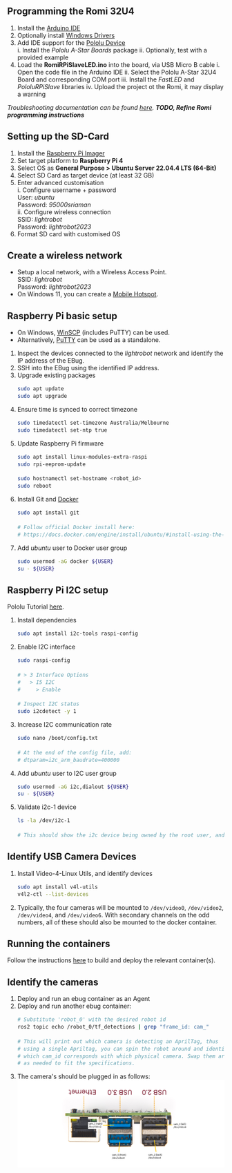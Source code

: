 ## Programming the Romi 32U4
1. Install the [Arduino IDE](https://www.arduino.cc/en/software)
2. Optionally install [Windows Drivers](https://www.pololu.com/docs/0J69/5.1)
3. Add IDE support for the [Pololu Device](https://www.pololu.com/docs/0J69/5.2) <br>
    i. Install the *Pololu A-Star Boards* package
    ii. Optionally, test with a provided example
4. Load the **RomiRPiSlaveLED.ino** into the board, via USB Micro B cable
    i. Open the code file in the Arduino IDE
    ii. Select the Pololu A-Star 32U4 Board and corresponding COM port
    iii. Install the *FastLED* and *PololuRPiSlave* libraries
    iv. Upload the project ot the Romi, it may display a warning

*Troubleshooting documentation can be found [here](https://support.arduino.cc/hc/en-us/articles/360016495679-Fix-port-access-on-Linux).*
***TODO, Refine Romi programming instructions***


## Setting up the SD-Card
1. Install the [Raspberry Pi Imager](https://www.raspberrypi.com/software/)
2. Set target platform to **Raspberry Pi 4**
3. Select OS as **General Purpose > Ubuntu Server 22.04.4 LTS (64-Bit)**
4. Select SD Card as target device (at least 32 GB)
5. Enter advanced customisation <br>
    i. Configure username + password <br>
        User:       *ubuntu* <br>
        Password:   *95000sriaman* <br>
    ii. Configure wireless connection <br>
        SSID:       *lightrobot* <br>
        Password:   *lightrobot2023* <br>
6. Format SD card with customised OS


## Create a wireless network
- Setup a local network, with a Wireless Access Point. <br>
    SSID:       *lightrobot* <br>
    Password:   *lightrobot2023* <br>
- On Windows 11, you can create a [Mobile Hotspot](https://techcommunity.microsoft.com/t5/windows-11/how-to-set-up-a-mobile-hotspot-in-windows-11/m-p/2764785).


## Raspberry Pi basic setup
- On Windows, [WinSCP](https://winscp.net/eng/download.php) (includes PuTTY) can be used.
- Alternatively, [PuTTY](https://www.putty.org/) can be used as a standalone.

1. Inspect the devices connected to the *lightrobot* network and identify the IP address of the EBug.
2. SSH into the EBug using the identified IP address.
3. Upgrade existing packages
    ```sh
    sudo apt update
    sudo apt upgrade
    ```
4. Ensure time is synced to correct timezone
    ```sh 
    sudo timedatectl set-timezone Australia/Melbourne
    sudo timedatectl set-ntp true
    ```
5. Update Raspberry Pi firmware
    ```sh
    sudo apt install linux-modules-extra-raspi
    sudo rpi-eeprom-update

    sudo hostnamectl set-hostname <robot_id>
    sudo reboot
    ```
6. Install Git and [Docker](https://docs.docker.com/engine/install/ubuntu/#install-using-the-repository)
    ```sh
    sudo apt install git
    
    # Follow official Docker install here:
    # https://docs.docker.com/engine/install/ubuntu/#install-using-the-repository
    ```
7. Add *ubuntu* user to Docker user group
    ```sh
    sudo usermod -aG docker ${USER}
    su - ${USER}
    ```

## Raspberry Pi I2C setup
Pololu Tutorial [here](https://www.pololu.com/blog/663/building-a-raspberry-pi-robot-with-the-romi-chassis).
1. Install dependencies
    ```sh
    sudo apt install i2c-tools raspi-config
    ```
2. Enable I2C interface
    ```sh
    sudo raspi-config

    # > 3 Interface Options
    #   > I5 I2C
    #     > Enable
    
    # Inspect I2C status
    sudo i2cdetect -y 1
    ```
3. Increase I2C communication rate
    ```sh
    sudo nano /boot/config.txt

    # At the end of the config file, add:
    # dtparam=i2c_arm_baudrate=400000
    ```
7. Add *ubuntu* user to I2C user group
    ```sh
    sudo usermod -aG i2c,dialout ${USER}
    su - ${USER}
    ```
8. Validate i2c-1 device
    ```sh
    ls -la /dev/i2c-1

    # This should show the i2c device being owned by the root user, and dialout grouo
    ```

## Identify USB Camera Devices
1. Install Video-4-Linux Utils, and identify devices
    ```sh
    sudo apt install v4l-utils
    v4l2-ctl --list-devices
    ```
2. Typically, the four cameras will be mounted to `/dev/video0`, `/dev/video2`, `/dev/video4`, and `/dev/video6`.
    With secondary channels on the odd numbers, all of these should also be mounted to the docker container.


## Running the containers
Follow the instructions [here](/docs/Deploy%20Containers.md) to build and deploy the relevant container(s).

## Identify the cameras
1. Deploy and run an ebug container as an Agent
2. Deploy and run another ebug container:
    ```sh
    # Substitute 'robot_0' with the desired robot id
    ros2 topic echo /robot_0/tf_detections | grep "frame_id: cam_"

    # This will print out which camera is detecting an AprilTag, thus
    # using a single Apriltag, you can spin the robot around and identify
    # which cam_id corresponds with which physical camera. Swap them around
    # as needed to fit the specifications.
    ```
3. The camera's should be plugged in as follows:
    ![Raspberry Pi 4 Camera Port Order](camera_ports.png)